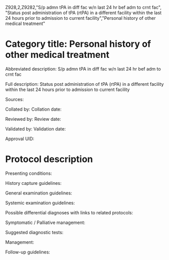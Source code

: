 Z928,2,Z9282,"S/p admn tPA in diff fac w/n last 24 hr bef adm to crnt fac", "Status post administration of tPA (rtPA) in a different facility within the last 24 hours prior to admission to current facility","Personal history of other medical treatment"
# Category title: Personal history of other medical treatment

Abbreviated description: S/p admn tPA in diff fac w/n last 24 hr bef adm to crnt fac

Full description: Status post administration of tPA (rtPA) in a different facility within the last 24 hours prior to admission to current facility

Sources:

Collated by:
Collation date:

Reviewed by:
Review date:

Validated by:
Validation date:

Approval UID:

# Protocol description

Presenting conditions:

History capture guidelines:

General examination guidelines:

Systemic examination guidelines:

Possible differential diagnoses with links to related protocols:

Symptomatic / Palliative management:

Suggested diagnostic tests:

Management:

Follow-up guidelines:
